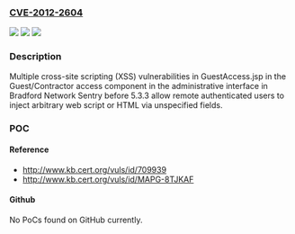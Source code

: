 ### [CVE-2012-2604](https://cve.mitre.org/cgi-bin/cvename.cgi?name=CVE-2012-2604)
![](https://img.shields.io/static/v1?label=Product&message=n%2Fa&color=blue)
![](https://img.shields.io/static/v1?label=Version&message=n%2Fa&color=blue)
![](https://img.shields.io/static/v1?label=Vulnerability&message=n%2Fa&color=brighgreen)

### Description

Multiple cross-site scripting (XSS) vulnerabilities in GuestAccess.jsp in the Guest/Contractor access component in the administrative interface in Bradford Network Sentry before 5.3.3 allow remote authenticated users to inject arbitrary web script or HTML via unspecified fields.

### POC

#### Reference
- http://www.kb.cert.org/vuls/id/709939
- http://www.kb.cert.org/vuls/id/MAPG-8TJKAF

#### Github
No PoCs found on GitHub currently.

